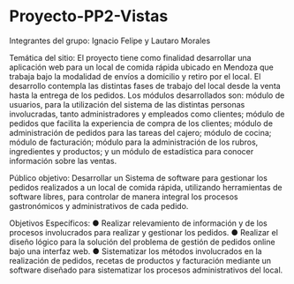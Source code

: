 # Proyecto-PP2-Vistas

Integrantes del grupo: Ignacio Felipe y Lautaro Morales

Temática del sitio: El proyecto tiene como finalidad desarrollar una aplicación web para un local de comida rápida ubicado en Mendoza que trabaja bajo la modalidad de envíos a domicilio y retiro por el local. El desarrollo contempla las distintas fases de trabajo del local desde la venta hasta la entrega de los pedidos. Los módulos desarrollados son: módulo de usuarios, para la utilización del sistema de las distintas personas involucradas, tanto administradores y empleados como clientes; módulo de pedidos que facilita la experiencia de compra de los clientes; módulo de administración de pedidos para las tareas del cajero; módulo de cocina; módulo de facturación; módulo para la administración de los rubros, ingredientes y productos; y un módulo de estadística para conocer información sobre las ventas.

Público objetivo: Desarrollar un Sistema de software para gestionar los pedidos realizados a un local de comida rápida, utilizando herramientas de software libres, para controlar de manera integral los procesos gastronómicos y administrativos de cada pedido.

Objetivos Específicos: ● Realizar relevamiento de información y de los procesos involucrados para realizar y gestionar los pedidos. ● Realizar el diseño lógico para la solución del problema de gestión de pedidos online bajo una interfaz web. ● Sistematizar los métodos involucrados en la realización de pedidos, recetas de productos y facturación mediante un software diseñado para sistematizar los procesos administrativos del local.
